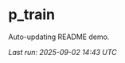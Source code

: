 # p_train

Auto-updating README demo.

<!--START_SECTION:status-->
_Last run: 2025-09-02 14:43 UTC_
<!--END_SECTION:status-->

















































































































































































































































































